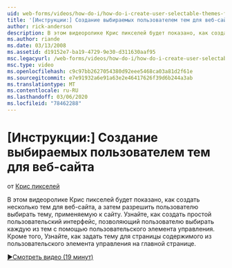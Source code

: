 ```yaml
---
uid: web-forms/videos/how-do-i/how-do-i-create-user-selectable-themes-for-a-web-site
title: '[Инструкции:] Создание выбираемых пользователем тем для веб-сайта | Документация Майкрософт'
author: rick-anderson
description: В этом видеоролике Крис пикселей будет показано, как создать несколько тем для веб-сайта, а затем разрешить пользователю выбирать тему, применяемую к сайту. См. раздел как...
ms.author: riande
ms.date: 03/13/2008
ms.assetid: d19152e7-ba19-4729-9e30-d311630aaf95
msc.legacyurl: /web-forms/videos/how-do-i/how-do-i-create-user-selectable-themes-for-a-web-site
msc.type: video
ms.openlocfilehash: c9c97bb2627054380d92eee5468ca03a81d2f61e
ms.sourcegitcommit: e7e91932a6e91a63e2e46417626f39d6b244a3ab
ms.translationtype: MT
ms.contentlocale: ru-RU
ms.lasthandoff: 03/06/2020
ms.locfileid: "78462288"
---
```

# <a name="how-do-i-create-user-selectable-themes-for-a-web-site"></a>[Инструкции:] Создание выбираемых пользователем тем для веб-сайта

от [Крис пикселей](https://twitter.com/chrispels)

В этом видеоролике Крис пикселей будет показано, как создать несколько тем для веб-сайта, а затем разрешить пользователю выбирать тему, применяемую к сайту. Узнайте, как создать простой пользовательский интерфейс, позволяющий пользователю выбирать каждую из тем с помощью пользовательского элемента управления. Кроме того, Узнайте, как задать тему для страницы содержимого из пользовательского элемента управления на главной странице.

[&#9654;Смотреть видео (19 минут)](https://channel9.msdn.com/Blogs/ASP-NET-Site-Videos/how-do-i-create-user-selectable-themes-for-a-web-site)
